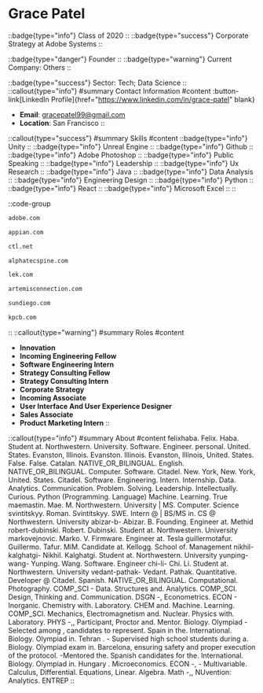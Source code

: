 # Grace Patel
::badge{type="info"}
Class of 2020
::
::badge{type="success"}
Corporate Strategy at Adobe Systems
::

::badge{type="danger"}
Founder
::
::badge{type="warning"}
Current Company: Others
::

::badge{type="success"}
Sector: Tech; Data Science
::
::callout{type="info"}
#summary
Contact Information
#content
:button-link[LinkedIn Profile]{href="https://www.linkedin.com/in/grace-patel" blank}
- **Email**: gracepatel99@gmail.com
- **Location**: San Francisco
::

::callout{type="success"}
#summary
Skills
#content
::badge{type="info"}
Unity
::
::badge{type="info"}
Unreal Engine
::
::badge{type="info"}
Github
::
::badge{type="info"}
Adobe Photoshop
::
::badge{type="info"}
Public Speaking
::
::badge{type="info"}
Leadership
::
::badge{type="info"}
Ux Research
::
::badge{type="info"}
Java
::
::badge{type="info"}
Data Analysis
::
::badge{type="info"}
Engineering Design
::
::badge{type="info"}
Python
::
::badge{type="info"}
React
::
::badge{type="info"}
Microsoft Excel
::
::

::code-group
```bash [Adobe Systems]
adobe.com
```
```bash [Appian]
appian.com
```
```bash [CTL]
ctl.net
```
```bash [Alphatec Spine]
alphatecspine.com
```
```bash [LEK Consulting]
lek.com
```
```bash [Artemis Connection]
artemisconnection.com
```
```bash [Athleisure, Inc. dba: Sun Diego Boardshops]
sundiego.com
```
```bash [Kleiner Perkins Caufield & Byers]
kpcb.com
```
::
::callout{type="warning"}
#summary
Roles
#content
- **Innovation**
- **Incoming Engineering Fellow**
- **Software Engineering Intern**
- **Strategy Consulting Fellow**
- **Strategy Consulting Intern**
- **Corporate Strategy**
- **Incoming Associate**
- **User Interface And User Experience Designer**
- **Sales Associate**
- **Product Marketing Intern**
::

::callout{type="info"}
#summary
About
#content
felixhaba. Felix. Haba. Student at. Northwestern. University. Software. Engineer. personal. United. States. Evanston, Illinois. Evanston. Illinois. Evanston, Illinois, United. States. False. False. Catalan. NATIVE_OR_BILINGUAL. English. NATIVE_OR_BILINGUAL. Computer. Software. Citadel. New. York, New. York, United. States. Citadel. Software. Engineering. Intern. Internship. Data. Analytics. Communication. Problem. Solving. Leadership. Intellectually. Curious. Python (Programming. Language) Machine. Learning. True maemastin. Mae. M. Northwestern. University | MS. Computer. Science svintitskyy. Roman. Svintitskyy. SWE. Intern @ | BS/MS in. CS @ Northwestern. University abizar-b- Abizar. B. Founding. Engineer at. Methid robert-dubinski. Robert. Dubinski. Student at. Northwestern. University markovejnovic. Marko. V. Firmware. Engineer at. Tesla guillermotafur. Guillermo. Tafur. MiM. Candidate at. Kellogg. School of. Management nikhil-kalghatgi- Nikhil. Kalghatgi. Student at. Northwestern. University yunping-wang- Yunping. Wang. Software. Engineer chi-li- Chi. Li. Student at. Northwestern. University vedant-pathak- Vedant. Pathak. Quantitative. Developer @ Citadel. Spanish. NATIVE_OR_BILINGUAL. Computational. Photography. COMP_SCI - Data. Structures and. Analytics. COMP_SCI. Design, Thinking and. Communication. DSGN -, Econometrics. ECON - Inorganic. Chemistry with. Laboratory. CHEM and. Machine. Learning. COMP_SCI. Mechanics, Electromagnetism and. Nuclear. Physics with. Laboratory. PHYS -,, Participant, Proctor and. Mentor. Biology. Olympiad - Selected among , candidates to represent. Spain in the. International. Biology. Olympiad in. Tehran . - Supervised high school students during a. Biology. Olympiad exam in. Barcelona, ensuring safety and proper execution of the protocol. -Mentored the. Spanish candidates for the. International. Biology. Olympiad in. Hungary . Microeconomics. ECON -, - Multivariable. Calculus, Differential. Equations, Linear. Algebra. Math -,, NUvention: Analytics. ENTREP
::
